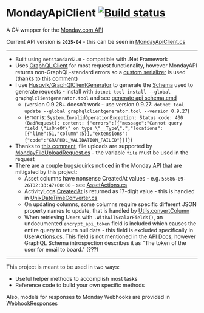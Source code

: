 # MondayApiClient [![Build status](https://ci.appveyor.com/api/projects/status/dud56wnemhwb39m7)](https://ci.appveyor.com/project/Walkman100/MondayApiClient)
A C# wrapper for the [Monday.com API](https://developer.monday.com/api-reference/reference)

Current API version is **`2025-04`** - this can be seen in [MondayApiClient.cs](/MondayApi/MondayApiClient.cs)

---
- Built using `netstandard2.0` - compatible with .Net Framework
- Uses [GraphQL.Client](https://github.com/graphql-dotnet/graphql-client) for most request functionality, however MondayAPI returns non-GraphQL-standard errors so a [custom serializer](/MondayApi/Utils/DebugSerializer.cs) is used (thanks to [this comment](https://github.com/graphql-dotnet/graphql-client/issues/527#issuecomment-1655503961))
- I use [Husqvik/GraphQlClientGenerator](https://github.com/Husqvik/GraphQlClientGenerator) to generate the [Schema](/MondayApi/Schema) used to generate requests - install with `dotnet tool install --global graphqlclientgenerator.tool` and see [generate api schema.cmd](/MondayApi/generate%20api%20schema.cmd)
  - (version 0.9.28+ doesn't work - use version 0.9.27: `dotnet tool update --global graphqlclientgenerator.tool --version 0.9.27`)
  - (error is: `System.InvalidOperationException: Status code: 400 (BadRequest); content: {"errors":[{"message":"Cannot query field \"isOneOf\" on type \"__Type\".","locations":[{"line":51,"column":5}],"extensions":{"code":"GRAPHQL_VALIDATION_FAILED"}}]}`)
- Thanks to [this comment](https://github.com/graphql-dotnet/graphql-client/issues/216#issuecomment-625118457), file uploads are supported by [MondayFileUploadRequest.cs](/MondayApi/Utils/MondayFileUploadRequest.cs) - the variable `file` must be used in the request
- There are a couple bugs/quirks noticed in the Monday API that are mitigated by this project:
  - Asset columns have nonsense CreatedAt values - e.g. `55686-09-26T02:33:47+00:00` - see [AssetActions.cs](/MondayApi/Assets/AssetActions.cs)
  - ActivityLogs [CreatedAt](https://developer.monday.com/api-reference/reference/activity-logs#created_at-field) is returned as 17-digit value - this is handled in [UnixDateTimeConverter.cs](/MondayApi/Utils/UnixDateTimeConverter.cs)
  - On updating columns, some columns require specific different JSON property names to update, that is handled by [Utils.convertColumn](/MondayApi/Utils/Utils.cs)
  - When retrieving Users with `.WithAllScalarFields()`, an undocumented `encrypt_api_token` field is included which causes the entire query to return null data - this field is excluded specifically in [UserActions.cs](/MondayApi/Users/UserActions.cs). This field is not mentioned in the [API Docs](https://developer.monday.com/api-reference/reference/users#fields), however GraphQL Schema introspection describes it as "The token of the user for email to board." (???)

---
This project is meant to be used in two ways:
- Useful helper methods to accomplish most tasks
- Reference code to build your own specific methods

Also, models for responses to Monday Webhooks are provided in [WebhookResponses](/MondayApi/WebhookResponses)
